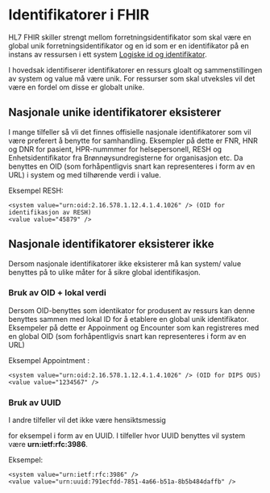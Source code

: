 # Identifikatorer i FHIR

HL7 FHIR skiller strengt mellom forretningsidentifikator som skal være en global unik forretningsidentifikator og en id som er en identifikator på en instans av ressursen i ett system [Logiske id og identifikator](https://www.hl7.org/fhir/resource.html#id).

I hovedsak identifiserer identifikatorer en ressurs gloalt og sammenstillingen av system og value må være unik. For ressurser som skal utveksles vil det være en fordel om disse er globalt unike. 

## Nasjonale unike identifikatorer eksisterer 
I mange tilfeller så vli det finnes offisielle nasjonale identifikatorer som vil være preferert å benytte for samhandling. Eksempler på dette er FNR, HNR og DNR for pasient, HPR-nummmer for helsepersonell, RESH og Enhetsidentifikator fra Brønnøysundregisterne for organisasjon etc. Da benyttes en OID (som forhåpentligvis snart kan representeres i form av en URL) i system og med tilhørende verdi i value. 

Eksempel RESH:
~~~
<system value="urn:oid:2.16.578.1.12.4.1.4.1026" /> (OID for identifikasjon av RESH)
<value value="45879" />
~~~

## Nasjonale identifikatorer eksisterer ikke
Dersom nasjonale identifikatorer ikke eksisterer må kan system/ value benyttes på to ulike måter for å sikre global identifikasjon. 

### Bruk av OID + lokal verdi
Dersom OID-benyttes som identikator for produsent av ressurs kan denne benyttes sammen med lokal ID for å etablere en global unik identifikator. Eksempeler på dette er Appoinment og Encounter som kan registreres med en global OID (som forhåpentligvis snart kan representeres i form av en URL) 

Eksempel Appointment :
~~~
<system value="urn:oid:2.16.578.1.12.4.1.4.1026" /> (OID for DIPS OUS)
<value value="1234567" />
~~~

### Bruk av UUID
I andre tilfeller vil det ikke være hensiktsmessig 

 for eksempel i form av en UUID. I tilfeller hvor UUID benyttes vil system være **urn:ietf:rfc:3986**.

Eksempel: 
~~~
<system value="urn:ietf:rfc:3986" />
<value value="urn:uuid:791ecfdd-7851-4a66-b51a-8b5b484daffb" />
~~~
